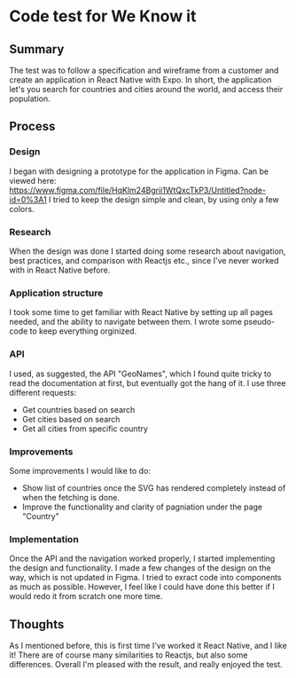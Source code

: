 # Code test for We Know it

## Summary

The test was to follow a specification and wireframe from a customer and create an application in React Native with Expo. In short, the application let's you search for countries and cities around the world, and access their population.


## Process

### Design
I began with designing a prototype for the application in Figma. Can be viewed here: https://www.figma.com/file/HqKlm24Bgrii1WtQxcTkP3/Untitled?node-id=0%3A1
I tried to keep the design simple and clean, by using only a few colors.

### Research

When the design was done I started doing some research about navigation, best practices, and comparison with Reactjs etc., since I've never worked with in React Native before.

### Application structure
I took some time to get familiar with React Native by setting up all pages needed, and the ability to navigate between them.
I wrote some pseudo-code to keep everything orginized.


### API
I used, as suggested, the API "GeoNames", which I found quite tricky to read the documentation at first, but eventually got the hang of it.
I use three different requests:
* Get countries based on search
* Get cities based on search
* Get all cities from specific country

### Improvements
Some improvements I would like to do:
* Show list of countries once the SVG has rendered completely instead of when the fetching is done.
* Improve the functionality and clarity of pagniation under the page "Country"

### Implementation
Once the API and the navigation worked properly, I started implementing the design and functionality.
I made a few changes of the design on the way, which is not updated in Figma.
I tried to exract code into components as much as possible. However, I feel like I could have done this better if I would redo it from scratch one more time.

## Thoughts
As I mentioned before, this is first time I've worked it React Native, and I like it! There are of course many similarities to Reactjs, but also some differences.
Overall I'm pleased with the result, and really enjoyed the test.


